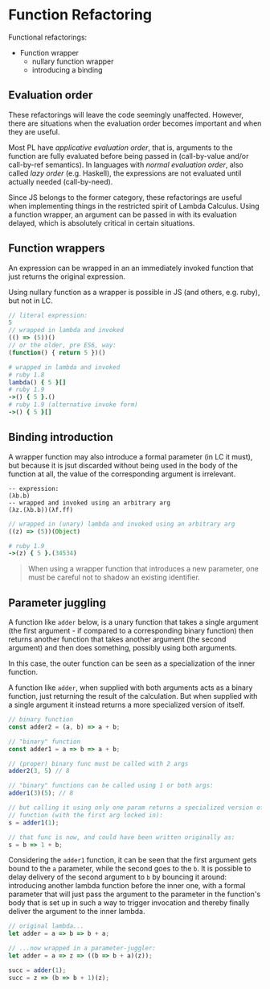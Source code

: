 # Function Refactoring

Functional refactorings:
- Function wrapper
  - nullary function wrapper
  - introducing a binding


## Evaluation order

These refactorings will leave the code seemingly unaffected. However, there are situations when the evaluation order becomes important and when they are useful.

Most PL have *applicative evaluation order*, that is, arguments to the function are fully evaluated before being passed in (call-by-value and/or call-by-ref semantics). In languages with *normal evaluation order*, also called *lazy order* (e.g. Haskell), the expressions are not evaluated until actually needed (call-by-need).

Since JS belongs to the former category, these refactorings are useful when implementing things in the restricted spirit of Lambda Calculus. Using a function wrapper, an argument can be passed in with its evaluation delayed, which is absolutely critical in certain situations.


## Function wrappers

An expression can be wrapped in an an immediately invoked function that just returns the original expression.

Using nullary function as a wrapper is possible in JS (and others, e.g. ruby), but not in LC.

```js
// literal expression:
5
// wrapped in lambda and invoked
(() => (5))()
// or the older, pre ES6, way:
(function() { return 5 })()
```

```ruby
# wrapped in lambda and invoked
# ruby 1.8
lambda() { 5 }[]
# ruby 1.9
->() { 5 }.()
# ruby 1.9 (alternative invoke form)
->() { 5 }[]
```


## Binding introduction

A wrapper function may also introduce a formal parameter (in LC it must), but because it is jsut discarded without being used in the body of the function at all, the value of the corresponding argument is irrelevant.

```LC
-- expression:
(λb.b)
-- wrapped and invoked using an arbitrary arg
(λz.(λb.b))(λf.ff)
```

```js
// wrapped in (unary) lambda and invoked using an arbitrary arg
((z) => (5))(Object)
```

```ruby
# ruby 1.9
->(z) { 5 }.(34534)
```

> When using a wrapper function that introduces a new parameter, one must be careful not to shadow an existing identifier.


## Parameter juggling

A function like `adder` below, is a unary function that takes a single argument (the first argument - if compared to a corresponding binary function) then returns another function that takes another argument (the second argument) and then does something, possibly using both arguments.

In this case, the outer function can be seen as a specialization of the inner function.

A function like `adder`, when supplied with both arguments acts as a binary function, just returning the result of the calculation. But when supplied with a single argument it instead returns a more specialized version of itself.


```js
// binary function
const adder2 = (a, b) => a + b;

// "binary" function
const adder1 = a => b => a + b;

// (proper) binary func must be called with 2 args
adder2(3, 5) // 8

// "binary" functions can be called using 1 or both args:
adder1(3)(5); // 8

// but calling it using only one param returns a specialized version of the
// function (with the first arg locked in):
s = adder1(1);

// that func is now, and could have been written originally as:
s = b => 1 + b;
```

Considering the `adder1` function, it can be seen that the first argument gets bound to the `a` parameter, while the second goes to the `b`. It is possible to delay delivery of the second argument to `b` by bouncing it around: introducing another lambda function before the inner one, with a formal parameter that will just pass the argument to the parameter in the function's body that is set up in such a way to trigger invocation and thereby finally deliver the argument to the inner lambda.


```js
// original lambda...
let adder = a => b => b + a;

// ...now wrapped in a parameter-juggler:
let adder = a => z => ((b => b + a)(z));

succ = adder(1);
succ = z => (b => b + 1)(z);
```
